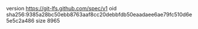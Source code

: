 version https://git-lfs.github.com/spec/v1
oid sha256:9385a28bc50ebb8763aaf8cc20debbfdb50eaadaee6ae79fc510d6e5e5c2a486
size 8965
